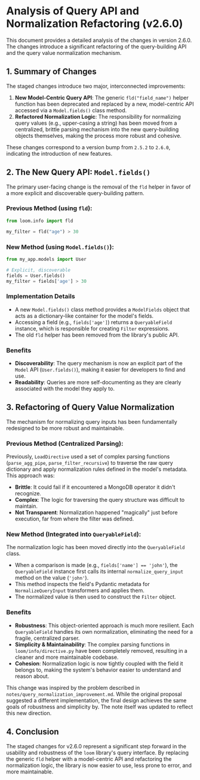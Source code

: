 # Analysis of Query API and Normalization Refactoring (v2.6.0)

This document provides a detailed analysis of the changes in version 2.6.0. The changes introduce a significant refactoring of the query-building API and the query value normalization mechanism.

## 1. Summary of Changes

The staged changes introduce two major, interconnected improvements:

1.  **New Model-Centric Query API**: The generic `fld("field_name")` helper function has been deprecated and replaced by a new, model-centric API accessed via a `Model.fields()` class method.
2.  **Refactored Normalization Logic**: The responsibility for normalizing query values (e.g., upper-casing a string) has been moved from a centralized, brittle parsing mechanism into the new query-building objects themselves, making the process more robust and cohesive.

These changes correspond to a version bump from `2.5.2` to `2.6.0`, indicating the introduction of new features.

## 2. The New Query API: `Model.fields()`

The primary user-facing change is the removal of the `fld` helper in favor of a more explicit and discoverable query-building pattern.

### Previous Method (using `fld`):

```python
from loom.info import fld

my_filter = fld("age") > 30
```

### New Method (using `Model.fields()`):

```python
from my_app.models import User

# Explicit, discoverable
fields = User.fields()
my_filter = fields['age'] > 30
```

### Implementation Details

-   A new `Model.fields()` class method provides a `ModelFields` object that acts as a dictionary-like container for the model's fields.
-   Accessing a field (e.g., `fields['age']`) returns a `QueryableField` instance, which is responsible for creating `Filter` expressions.
-   The old `fld` helper has been removed from the library's public API.

### Benefits

-   **Discoverability**: The query mechanism is now an explicit part of the `Model` API (`User.fields()`), making it easier for developers to find and use.
-   **Readability**: Queries are more self-documenting as they are clearly associated with the model they apply to.

## 3. Refactoring of Query Value Normalization

The mechanism for normalizing query inputs has been fundamentally redesigned to be more robust and maintainable.

### Previous Method (Centralized Parsing):

Previously, `LoadDirective` used a set of complex parsing functions (`parse_agg_pipe`, `parse_filter_recursive`) to traverse the raw query dictionary and apply normalization rules defined in the model's metadata. This approach was:
-   **Brittle**: It could fail if it encountered a MongoDB operator it didn't recognize.
-   **Complex**: The logic for traversing the query structure was difficult to maintain.
-   **Not Transparent**: Normalization happened "magically" just before execution, far from where the filter was defined.

### New Method (Integrated into `QueryableField`):

The normalization logic has been moved directly into the `QueryableField` class.

-   When a comparison is made (e.g., `fields['name'] == 'john'`), the `QueryableField` instance first calls its internal `normalize_query_input` method on the value (`'john'`).
-   This method inspects the field's Pydantic metadata for `NormalizeQueryInput` transformers and applies them.
-   The normalized value is then used to construct the `Filter` object.

### Benefits

-   **Robustness**: This object-oriented approach is much more resilient. Each `QueryableField` handles its own normalization, eliminating the need for a fragile, centralized parser.
-   **Simplicity & Maintainability**: The complex parsing functions in `loom/info/directive.py` have been completely removed, resulting in a cleaner and more maintainable codebase.
-   **Cohesion**: Normalization logic is now tightly coupled with the field it belongs to, making the system's behavior easier to understand and reason about.

This change was inspired by the problem described in `notes/query_normalization_improvement.md`. While the original proposal suggested a different implementation, the final design achieves the same goals of robustness and simplicity by. The note itself was updated to reflect this new direction.

## 4. Conclusion

The staged changes for v2.6.0 represent a significant step forward in the usability and robustness of the `loom` library's query interface. By replacing the generic `fld` helper with a model-centric API and refactoring the normalization logic, the library is now easier to use, less prone to error, and more maintainable.
